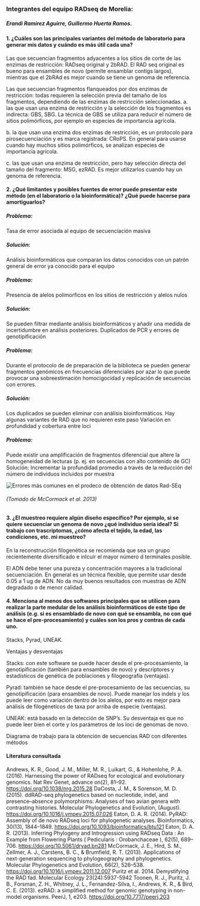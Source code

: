 ### Integrantes del equipo RADseq de Morelia:
#####  Erandi Ramírez Aguirre, Guillermo Huerta Ramos.
#### 1. ¿Cuáles son las principales variantes del método de laboratorio para generar mis datos y cuándo es más útil cada una?
Las que secuencian fragmentos adyacentes a los sitios de corte de las enzimas de restricción: RADseq original y 2bRAD. El RAD seq original es bueno para ensambles de novo (permite ensamblar contigs largos), mientras que el 2bRAd es mejor cuando se tiene un genoma de referencia.

Las que secuencian fragmentos flanqueados por dos enzimas de restricción: todas requieren la selección previa del tamaño de los fragmentos, dependiendo de las enzimas de restricción seleccionadas.
a. las que usan una enzima de restricción y la selección de los fragmentos es indirecta: GBS, SBG. La técnica de GBS se utiliza para reducir el número de sitios polimórficos, por ejemplo en especies de importancia agrícola.

b. la que usan una enzima dos enzimas de restricción, es un protocolo para pirosecuenciación y es marca registrada: CRoPS. En general para usarse cuando hay muchos sitios polimórficos, se analizan especies de importancia agrícola.

c. las que usan una enzima de restricción, pero hay selección directa del tamaño del fragmento: MSG, ezRAD. Es mejor utilizarlos cuando hay un genoma de referencia.
#### 2. ¿Qué limitantes y posibles fuentes de error puede presentar este método (en el laboratorio o la bioinformática)? ¿Qué puede hacerse para amortiguarlos?
##### Problema: 
Tasa de error asociada al equipo de secuenciación masiva
##### Solución:
Análisis bioinformáticos que comparan los datos conocidos con un patrón general de error ya conocido para el equipo
#####  Problema:
Presencia de alelos polimorficos en los sitios de restricción y alelos nulos 
##### Solución:
 Se pueden filtrar mediante análisis bioinformáticos y añadir una medida de incertidumbre en análisis posteriores.
Duplicados de PCR y errores de genotipificación
#####  Problema:
 Durante el protocolo de de preparación de la biblioteca se pueden generar fragmentos genómicos en frecuencias diferenciales por azar lo que puede provocar una sobreestimación homocigocidad y replicación de secuencias con errores.
##### Solución: 
Los duplicados se pueden eliminar con análisis bioinformáticos. Hay algunas variantes de RAD que no requieren este paso
Variación en profundidad y cobertura entre loci
##### Problema: 
Puede existir una amplificación de fragmentos diferencial que altere la homogeneidad de lecturas (p. ej. en secuencias con alto contenido de GC)
Solución: Incrementar la profundidad promedio a través de la reducción del número de individuos incluidos por muestra


![Errores más comunes en el prodeco de obtención de datos Rad-SEq](https://github.com/ghuertaramos/BioinfInvRepro2017-II/blob/master/Unidad5/Prac_Uni5/Resumen-RADseq_Equipo_Morelia.png)

###### (Tomado de McCormack et al. 2013)

#### 3. ¿El muestreo requiere algún diseño específico? Por ejemplo, si se quiere secuenciar un genoma de novo ¿qué individuo sería ideal? Si trabajo con trascriptomas, ¿cómo afecta el tejido, la edad, las condiciones, etc. mi muestreo?

En la reconstrucción filogenética se recomienda que sea un grupo recientemente diversificado e inlcuir el mayor número d terminales posible.

El ADN debe tener una pureza y concentración mayores a la tradicional secuenciación. En general es un técnica flexible, que permite usar desde 0.05 a 1 ug de ADN. No da muy buenos resultados con muestras de ADN degradado o de menor calidad.

#### 4. Menciona al menos dos softwares principales que se utilicen para realizar la parte medular de los análisis bioinformáticos de este tipo de análisis (e.g. si es ensamblado de novo con qué se ensambla, no con qué se hace el pre-procesamiento) y cuáles son los pros y contras de cada uno.

Stacks, Pyrad, UNEAK.

Ventajas y desventajas

Stacks: con este software se puede hacer desde el pre-procesamiento, la genotipificación (también para ensambles de novo) y descriptores y estadísticos de genética de poblaciones y filogeografía (ventajas).

Pyrad: también se hace desde el pre-procesamiento de las secuencias, su genotipificación (para ensambles de novo). Puede manejar los indels y los puede leer como variación dentro de los alelos, por esto es mejor para análisis de filogéneticos de taxa por arriba de especie (ventajas).

UNEAK: está basado en la detección de SNP’s. Su desventaja es que no puede leer bien el corte y los parámetros de los loci de genomas de novo.

Diagrama de trabajo para la obtención de secuencias RAD con diferentes métodos 

#### Literatura consultada

Andrews, K. R., Good, J. M., Miller, M. R., Luikart, G., & Hohenlohe, P. A. (2016). Harnessing the power of RADseq for ecological and evolutionary genomics. Nat Rev Genet, advance on(2), 81–92. https://doi.org/10.1038/nrg.2015.28
DaCosta, J. M., & Sorenson, M. D. (2015). ddRAD-seq phylogenetics based on nucleotide, indel, and presence–absence polymorphisms: Analyses of two avian genera with contrasting histories. Molecular Phylogenetics and Evolution, (August). https://doi.org/10.1016/j.ympev.2015.07.026
Eaton, D. A. R. (2014). PyRAD: Assembly of de novo RADseq loci for phylogenetic analyses. Bioinformatics, 30(13), 1844–1849. https://doi.org/10.1093/bioinformatics/btu121
Eaton, D. A. R. (2013). Inferring Phylogeny and Introgression using RADseq Data : An Example from Flowering Plants ( Pedicularis : Orobanchaceae ), 62(5), 689–706. https://doi.org/10.5061/dryad.bn281
McCormack, J. E., Hird, S. M., Zellmer, A. J., Carstens, B. C., & Brumfield, R. T. (2013). Applications of next-generation sequencing to phylogeography and phylogenetics. Molecular Phylogenetics and Evolution, 66(2), 526–538. https://doi.org/10.1016/j.ympev.2011.12.007
Puritz et al. 2014. Demystifying the RAD fad. Molecular Ecology 23(24):5937-5942
Toonen, R. J., Puritz, J. B., Forsman, Z. H., Whitney, J. L., Fernandez-Silva, I., Andrews, K. R., & Bird, C. E. (2013). ezRAD: a simplified method for genomic genotyping in non-model organisms. PeerJ, 1, e203. https://doi.org/10.7717/peerj.203
